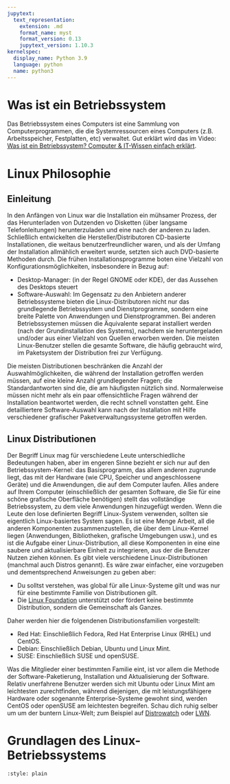 ```yaml
---
jupytext:
  text_representation:
    extension: .md
    format_name: myst
    format_version: 0.13
    jupytext_version: 1.10.3
kernelspec:
  display_name: Python 3.9
  language: python
  name: python3
---
```


# Was ist ein Betriebssystem
Das Betriebssystem eines Computers ist eine Sammlung von Computerprogrammen, die die Systemressourcen eines Computers (z.B. Arbeitsspeicher, Festplatten, etc) verwaltet. Gut erklärt wird das im Video: [Was ist ein Betriebssystem? Computer & IT-Wissen einfach erklärt](https://www.youtube.com/watch?v=oFlk_m-7sfQ).

# Linux Philosophie
## Einleitung
In den Anfängen von Linux war die Installation ein mühsamer Prozess, der das Herunterladen von Dutzenden vo Disketten (über langsame Telefonleitungen) herunterzuladen und eine nach der anderen zu laden.
Schließlich entwickelten die Hersteller/Distributoren CD-basierte Installationen, die weitaus benutzerfreundlicher waren, und als der Umfang der Installation allmählich erweitert wurde, setzten sich auch DVD-basierte Methoden durch.
Die frühen Installationsprogramme boten eine Vielzahl von Konfigurationsmöglichkeiten, insbesondere in Bezug auf:
* Desktop-Manager: (in der Regel GNOME oder KDE), der das Aussehen des Desktops steuert
* Software-Auswahl: Im Gegensatz zu den Anbietern anderer Betriebssysteme bieten die Linux-Distributoren nicht nur das grundlegende Betriebssystem und Dienstprogramme, sondern eine breite Palette von Anwendungen und Dienstprogrammen. Bei anderen Betriebssystemen müssen die Äquivalente separat installiert werden (nach der Grundinstallation des Systems), nachdem sie heruntergeladen und/oder aus einer Vielzahl von Quellen erworben werden. Die meisten Linux-Benutzer stellen die gesamte Software, die häufig gebraucht wird, im Paketsystem der Distribution frei zur Verfügung.

Die meisten Distributionen beschränken die Anzahl der Auswahlmöglichkeiten, die während der Installation getroffen werden müssen, auf eine kleine Anzahl grundlegender Fragen; die Standardantworten sind die, die am häufigsten nützlich sind. Normalerweise müssen nicht mehr als ein paar offensichtliche Fragen während der Installation beantwortet werden, die recht schnell vonstatten geht. Eine detailliertere Software-Auswahl kann nach der Installation mit Hilfe verschiedener grafischer Paketverwaltungssysteme getroffen werden.

## Linux Distributionen
Der Begriff Linux mag für verschiedene Leute unterschiedliche Bedeutungen haben, aber im engeren Sinne bezieht er sich nur auf den Betriebssystem-Kernel: das Basisprogramm, das allem anderen zugrunde liegt, das mit der Hardware (wie CPU, Speicher und angeschlossene Geräte) und die Anwendungen, die auf dem Computer laufen.
Alles andere auf Ihrem Computer (einschließlich der gesamten Software, die Sie für eine schöne grafische Oberfläche benötigen) stellt das vollständige Betriebssystem, zu dem viele Anwendungen hinzugefügt werden.
Wenn die Leute den lose definierten Begriff Linux-System verwenden, sollten sie eigentlich Linux-basiertes System sagen.
Es ist eine Menge Arbeit, all die anderen Komponenten zusammenzustellen, die über dem Linux-Kernel liegen (Anwendungen, Bibliotheken, grafische Umgebungen usw.), und es ist die Aufgabe einer Linux-Distribution, all diese Komponenten in eine eine saubere und aktualisierbare Einheit zu integrieren, aus der die Benutzer Nutzen ziehen können.
Es gibt viele verschiedene Linux-Distributionen (manchmal auch Distros genannt).
Es wäre zwar einfacher, eine vorzugeben und dementsprechend Anweisungen zu geben aber:
* Du solltst verstehen, was global für alle Linux-Systeme gilt und was nur für eine bestimmte Familie von Distributionen gilt.
* Die [Linux Foundation](https://www.linuxfoundation.org/) unterstützt oder fördert keine bestimmte Distribution, sondern die Gemeinschaft als Ganzes.

Daher werden hier die folgendenen Distributionsfamilien vorgestellt:
* Red Hat: Einschließlich Fedora, Red Hat Enterprise Linux (RHEL) und CentOS.
* Debian: Einschließlich Debian, Ubuntu und Linux Mint.
* SUSE: Einschließlich SUSE und openSUSE.

Was die Mitglieder einer bestimmten Familie eint, ist vor allem die Methode der Software-Paketierung, Installation und Aktualisierung der Software.
Relativ unerfahrene Benutzer werden sich mit Ubuntu oder Linux Mint am leichtesten zurechtfinden, während diejenigen, die mit leistungsfähigere Hardware oder sogenannte Enterprise-Systeme gewohnt sind, werden CentOS oder openSUSE am leichtesten begreifen.
Schau dich ruhig selber um um der buntern Linux-Welt; zum Beispiel auf [Distrowatch](https://distrowatch.com/) oder [LWN](https://static.lwn.net/Distributions/).



# Grundlagen des Linux-Betriebssystems

```{bibliography}
:style: plain
```
